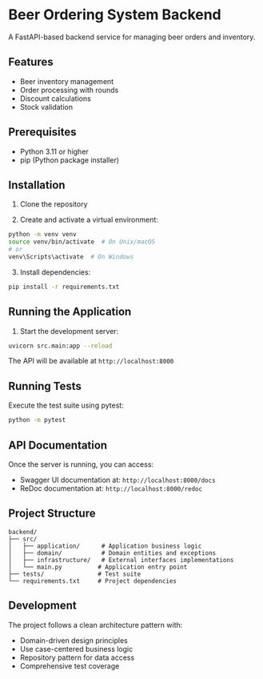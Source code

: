 # Beer Ordering System Backend

A FastAPI-based backend service for managing beer orders and inventory.

## Features

- Beer inventory management
- Order processing with rounds
- Discount calculations
- Stock validation

## Prerequisites

- Python 3.11 or higher
- pip (Python package installer)

## Installation

1. Clone the repository

2. Create and activate a virtual environment:
```bash
python -m venv venv
source venv/bin/activate  # On Unix/macOS
# or
venv\Scripts\activate  # On Windows
```

3. Install dependencies:
```bash
pip install -r requirements.txt
```

## Running the Application

1. Start the development server:
```bash
uvicorn src.main:app --reload
```

The API will be available at `http://localhost:8000`

## Running Tests

Execute the test suite using pytest:
```bash
python -m pytest
```

## API Documentation

Once the server is running, you can access:
- Swagger UI documentation at: `http://localhost:8000/docs`
- ReDoc documentation at: `http://localhost:8000/redoc`

## Project Structure

```
backend/
├── src/
│   ├── application/      # Application business logic
│   ├── domain/           # Domain entities and exceptions
│   ├── infrastructure/   # External interfaces implementations
│   └── main.py          # Application entry point
├── tests/               # Test suite
└── requirements.txt     # Project dependencies
```

## Development

The project follows a clean architecture pattern with:
- Domain-driven design principles
- Use case-centered business logic
- Repository pattern for data access
- Comprehensive test coverage